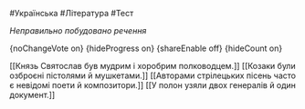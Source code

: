#Українська #Література #Тест

*Неправильно побудовано речення*

{noChangeVote on}
{hideProgress on}
{shareEnable off}
{hideCount on}

[[Князь Святослав був мудрим і хоробрим полководцем.]]
[[Козаки були озброєні пістолями й мушкетами.]]
[[Авторами стрілецьких пісень часто є невідомі поети й композитори.]]
[[У полон узяли двох генералів й один документ.]]
